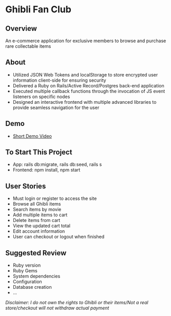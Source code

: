 # Ghibli Fan Club 

## Overview
An e-commerce application for exclusive members to browse and purchase rare collectable items 

## About
* Utilized JSON Web Tokens and localStorage to store encrypted user information client-side for ensuring security
* Delivered a Ruby on Rails/Active Record/Postgres back-end application
* Executed multiple callback functions through the invocation of JS event listeners on specific nodes
* Designed an interactive frontend with multiple advanced libraries to provide seamless navigation for the user 

## Demo

- [Short Demo Video](https://www.youtube.com/watch?v=FllbOmqOxkw)

## To Start This Project
- App: rails db:migrate, rails db:seed, rails s
- Frontend: npm install, npm start

## User Stories
- Must login or register to access the site
- Browse all Ghibli items
- Search items by movie
- Add multiple items to cart
- Delete items from cart
- View the updated cart total
- Edit account information
- User can checkout or logout when finished

## Suggested Review
- Ruby version
- Ruby Gems
- System dependencies
- Configuration
- Database creation
- ...

*Disclaimer: I do not own the rights to Ghibli or their items/Not a real store/checkout will not withdraw actual payment*
